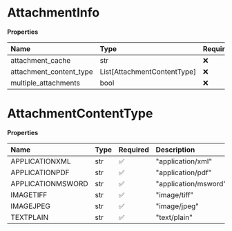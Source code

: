 # AttachmentInfo

**Properties**

| Name                    | Type                        | Required | Description |
| :---------------------- | :-------------------------- | :------- | :---------- |
| attachment_cache        | str                         | ❌       |             |
| attachment_content_type | List[AttachmentContentType] | ❌       |             |
| multiple_attachments    | bool                        | ❌       |             |

# AttachmentContentType

**Properties**

| Name              | Type | Required | Description          |
| :---------------- | :--- | :------- | :------------------- |
| APPLICATIONXML    | str  | ✅       | "application/xml"    |
| APPLICATIONPDF    | str  | ✅       | "application/pdf"    |
| APPLICATIONMSWORD | str  | ✅       | "application/msword" |
| IMAGETIFF         | str  | ✅       | "image/tiff"         |
| IMAGEJPEG         | str  | ✅       | "image/jpeg"         |
| TEXTPLAIN         | str  | ✅       | "text/plain"         |

